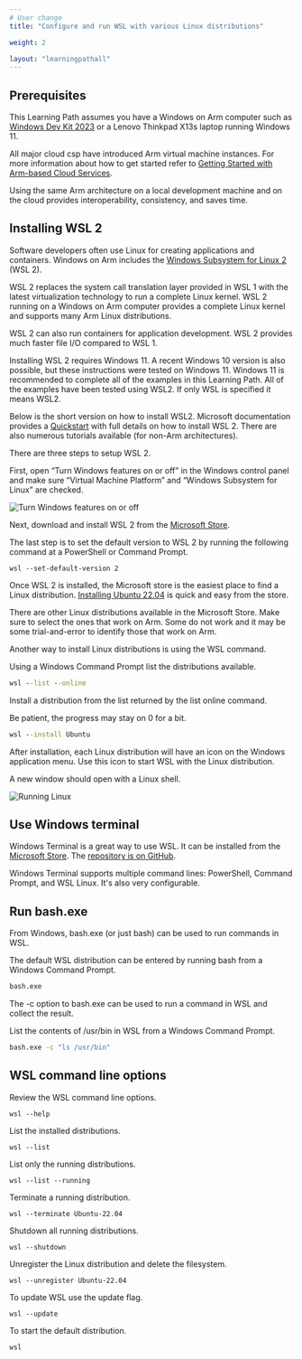```yaml
---
# User change
title: "Configure and run WSL with various Linux distributions"

weight: 2

layout: "learningpathall"
---
```


## Prerequisites

This Learning Path assumes you have a  Windows on Arm computer such as [Windows Dev Kit 2023](https://learn.microsoft.com/en-us/windows/arm/dev-kit) or a Lenovo Thinkpad X13s laptop running Windows 11. 

All major cloud csp have introduced Arm virtual machine instances. For more information about how to get started refer to [Getting Started with Arm-based Cloud Services](/learning-paths/server-and-cloud/csp/). 

Using the same Arm architecture on a local development machine and on the cloud provides interoperability, consistency, and saves time. 

## Installing WSL 2

Software developers often use Linux for creating applications and containers. Windows on Arm includes the [Windows Subsystem for Linux 2](https://docs.microsoft.com/en-us/windows/wsl/about) (WSL 2). 

WSL 2 replaces the system call translation layer provided in WSL 1 with the latest virtualization technology to run a complete Linux kernel. WSL 2 running on a Windows on Arm computer provides a complete Linux kernel and supports many Arm Linux distributions. 

WSL 2 can also run containers for application development. WSL 2 provides much faster file I/O compared to WSL 1.

Installing WSL 2 requires Windows 11. A recent Windows 10 version is also possible, but these instructions were tested on Windows 11. Windows 11 is recommended to complete all of the examples in this Learning Path. All of the examples have been tested using WSL2. If only WSL is specified it means WSL2.

Below is the short version on how to install WSL2. Microsoft documentation provides a [Quickstart](https://docs.microsoft.com/en-us/windows/wsl/install-win10) with full details on how to install WSL 2. There are also numerous tutorials available (for non-Arm architectures).

There are three steps to setup WSL 2.

First, open “Turn Windows features on or off” in the Windows control panel and make sure “Virtual Machine Platform” and “Windows Subsystem for Linux” are checked. 

![Turn Windows features on or off](https://dev-to-uploads.s3.amazonaws.com/i/9kubnntqzsfq9lxfrfrk.PNG#center)

Next, download and install WSL 2 from the [Microsoft Store](https://apps.microsoft.com/store/detail/windows-subsystem-for-linux-preview/9P9TQF7MRM4R).

The last step is to set the default version to WSL 2 by running the following command at a PowerShell or Command Prompt.

```console
wsl --set-default-version 2
```

Once WSL 2 is installed, the Microsoft store is the easiest place to find a Linux distribution. [Installing Ubuntu 22.04](https://apps.microsoft.com/store/detail/ubuntu-22041-lts/9PN20MSR04DW) is quick and easy from the store. 

There are other Linux distributions available in the Microsoft Store. Make sure to select the ones that work on Arm. Some do not work and it may be some trial-and-error to identify those that work on Arm.

Another way to install Linux distributions is using the WSL command. 

Using a Windows Command Prompt list the distributions available.

```cmd 
wsl --list --online
```

Install a distribution from the list returned by the list online command.

Be patient, the progress may stay on 0 for a bit.

```cmd
wsl --install Ubuntu
```

After installation, each Linux distribution will have an icon on the Windows application menu. Use this icon to start WSL with the Linux distribution. 

A new window should open with a Linux shell. 

![Running Linux](wsl-linux.png)

## Use Windows terminal

Windows Terminal is a great way to use WSL. It can be installed from the [Microsoft Store](https://apps.microsoft.com/store/detail/windows-terminal/9N0DX20HK701). The [repository is on GitHub](https://github.com/microsoft/terminal). 

Windows Terminal supports multiple command lines: PowerShell, Command Prompt, and WSL Linux. It's also very configurable.

## Run bash.exe

From Windows, bash.exe (or just bash) can be used to run commands in WSL. 

The default WSL distribution can be entered by running bash from a Windows Command Prompt.

```cmd
bash.exe
```

The -c option to bash.exe can be used to run a command in WSL and collect the result. 

List the contents of /usr/bin in WSL from a Windows Command Prompt.

```cmd
bash.exe -c "ls /usr/bin"
```

## WSL command line options

Review the  WSL command line options.

```console
wsl --help
```

List the installed distributions. 

```console
wsl --list
```

List only the running distributions.

```console
wsl --list --running
```

Terminate a running distribution.

```console
wsl --terminate Ubuntu-22.04
```

Shutdown all running distributions.

```console
wsl --shutdown
```

Unregister the Linux distribution and delete the filesystem.

```console
wsl --unregister Ubuntu-22.04
```

To update WSL use the update flag.

```console
wsl --update
```

To start the default distribution.

```console
wsl
```



